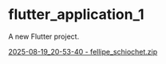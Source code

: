 # flutter_application_1

A new Flutter project.

[2025-08-19_20-53-40 - fellipe_schiochet.zip](https://github.com/user-attachments/files/21875176/2025-08-19_20-53-40.-.fellipe_schiochet.zip)



